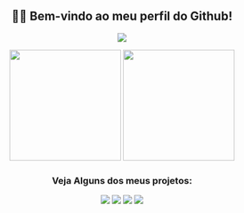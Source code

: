 <h2 align="center">👋🏻 Bem-vindo ao meu perfil do Github!</h2>
<p align="center">
  <img src="https://github-readme-stats.vercel.app/api?username=LESS14&custom_title=Github+Stats&theme=dark">
</p>

<p align="center">
<img src="https://lanyard.cnrad.dev/api/879190916894711869" height="200em">
<img src="https://github-readme-stats.vercel.app/api/top-langs/?username=LESS14&layout=compact&langs_count=7&theme=dark&bg_color=1a1c1f&hide_border=true" height="200em">
</p>

<center>
<h3>Veja Alguns dos meus projetos:</h3>
<a href="https://github.com/LESS14/Color-Picker"><img src="https://gh-card.dev/repos/LESS14/Color-Picker.png"></a>
<a href="https://github.com/LESS14/QR-code-generator"><img src="https://gh-card.dev/repos/LESS14/QR-code-generator.png"></a>
<img src="https://img.shields.io/github/languages/top/LESS14/QR-Code-Generator?color=434343&label=Javascript&logoColor=A4A4A4&style=plastic">
<img src="https://img.shields.io/github/languages/top/LESS14/Color-Picker?color=434343&label=C++&logoColor=A4A4A4&style=plastic">
</center>
